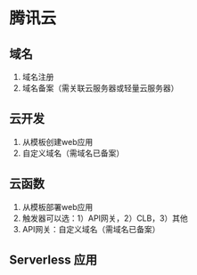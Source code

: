 # 腾讯云
## 域名
1. 域名注册
2. 域名备案（需关联云服务器或轻量云服务器）

## 云开发
1. 从模板创建web应用
2. 自定义域名（需域名已备案）

## 云函数
1. 从模板部署web应用
2. 触发器可以选：1）API网关，2）CLB，3）其他
3. API网关：自定义域名（需域名已备案） 

## Serverless 应用
